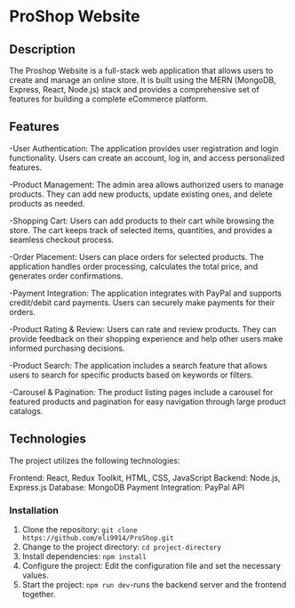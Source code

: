 # ProShop Website

## Description

The Proshop Website  is a full-stack web application that allows users to create and manage an online store. 
It is built using the MERN (MongoDB, Express, React, Node.js) stack and provides a comprehensive set of features for building a complete eCommerce platform.

## Features

-User Authentication: The application provides user registration and login functionality. Users can create an account, log in, and access personalized features.

-Product Management: The admin area allows authorized users to manage products. They can add new products, update existing ones, and delete products as needed.

-Shopping Cart: Users can add products to their cart while browsing the store. The cart keeps track of selected items, quantities, and provides a seamless checkout process.

-Order Placement: Users can place orders for selected products. The application handles order processing, calculates the total price, and generates order confirmations.

-Payment Integration: The application integrates with PayPal and supports credit/debit card payments. Users can securely make payments for their orders.

-Product Rating & Review: Users can rate and review products. They can provide feedback on their shopping experience and help other users make informed purchasing decisions.

-Product Search: The application includes a search feature that allows users to search for specific products based on keywords or filters.

-Carousel & Pagination: The product listing pages include a carousel for featured products and pagination for easy navigation through large product catalogs.

## Technologies

The project utilizes the following technologies:

Frontend: React, Redux Toolkit, HTML, CSS, JavaScript
Backend: Node.js, Express.js
Database: MongoDB
Payment Integration: PayPal API


### Installation

1. Clone the repository: `git clone https://github.com/eli9914/ProShop.git`
2. Change to the project directory: `cd project-directory`
3. Install dependencies: `npm install`
4. Configure the project: Edit the configuration file and set the necessary values.
5. Start the project: `npm run dev`-runs the backend server and the frontend together.
